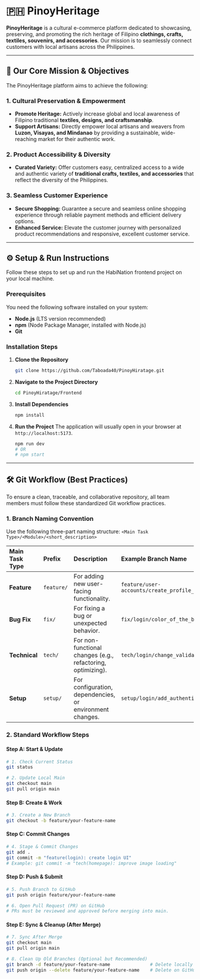 # 🇵🇭 PinoyHeritage

**PinoyHeritage** is a cultural e-commerce platform dedicated to showcasing, preserving, and promoting the rich heritage of Filipino **clothings, crafts, textiles, souvenirs, and accessories**. Our mission is to seamlessly connect customers with local artisans across the Philippines.

---

## 🎯 Our Core Mission & Objectives

The PinoyHeritage platform aims to achieve the following:

### 1. **Cultural Preservation & Empowerment**
* **Promote Heritage:** Actively increase global and local awareness of Filipino traditional **textiles, designs, and craftsmanship**.
* **Support Artisans:** Directly empower local artisans and weavers from **Luzon, Visayas, and Mindanao** by providing a sustainable, wide-reaching market for their authentic work.

### 2. **Product Accessibility & Diversity**
* **Curated Variety:** Offer customers easy, centralized access to a wide and authentic variety of **traditional crafts, textiles, and accessories** that reflect the diversity of the Philippines.

### 3. **Seamless Customer Experience**
* **Secure Shopping:** Guarantee a secure and seamless online shopping experience through reliable payment methods and efficient delivery options.
* **Enhanced Service:** Elevate the customer journey with personalized product recommendations and responsive, excellent customer service.

---

## ⚙️ Setup & Run Instructions

Follow these steps to set up and run the HabiNation frontend project on your local machine.

### Prerequisites

You need the following software installed on your system:

* **Node.js** (LTS version recommended)
* **npm** (Node Package Manager, installed with Node.js)
* **Git**

### Installation Steps

1.  **Clone the Repository**
    ```bash
    git clone https://github.com/Taboada40/PinoyHiratage.git
    ```

2.  **Navigate to the Project Directory**
    ```bash
    cd PinoyHiratage/Frontend  
    ```

3.  **Install Dependencies**
    ```bash
    npm install
    ```

4.  **Run the Project**
    The application will usually open in your browser at `http://localhost:5173`.
    ```bash
    npm run dev
    # OR
    # npm start
    ```

---

## 🛠 Git Workflow (Best Practices)

To ensure a clean, traceable, and collaborative repository, all team members must follow these standardized Git workflow practices.

### 1. Branch Naming Convention

Use the following three-part naming structure: `<Main Task Type>/<Module>/<short_description>`

| Main Task Type | Prefix | Description | Example Branch Name |
| :--- | :--- | :--- | :--- |
| **Feature** | `feature/` | For adding new user-facing functionality. | `feature/user-accounts/create_profile_page` |
| **Bug Fix** | `fix/` | For fixing a bug or unexpected behavior. | `fix/login/color_of_the_button` |
| **Technical** | `tech/` | For non-functional changes (e.g., refactoring, optimizing). | `tech/login/change_validation_library` |
| **Setup** | `setup/` | For configuration, dependencies, or environment changes. | `setup/login/add_authentication_library` |

### 2. Standard Workflow Steps 

#### **Step A: Start & Update**

```bash
# 1. Check Current Status
git status

# 2. Update Local Main
git checkout main
git pull origin main
```

#### **Step B: Create & Work**

```bash
# 3. Create a New Branch
git checkout -b feature/your-feature-name 
```

#### **Step C: Commit Changes**

```bash
# 4. Stage & Commit Changes
git add .
git commit -m "feature(login): create login UI" 
# Example: git commit -m "tech(homepage): improve image loading"
```

#### **Step D: Push & Submit**

```bash
# 5. Push Branch to GitHub
git push origin feature/your-feature-name

# 6. Open Pull Request (PR) on GitHub
# PRs must be reviewed and approved before merging into main.
```

#### **Step E: Sync & Cleanup (After Merge)**

```bash
# 7. Sync After Merge
git checkout main
git pull origin main

# 8. Clean Up Old Branches (Optional but Recommended)
git branch -d feature/your-feature-name               # Delete locally
git push origin --delete feature/your-feature-name    # Delete on GitHub
```
